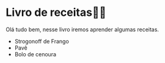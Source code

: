 # Livro de receitas:woman_cook:

Olá tudo bem, nesse livro iremos aprender algumas receitas.

- Strogonoff de Frango
- Pavê
- Bolo de cenoura

